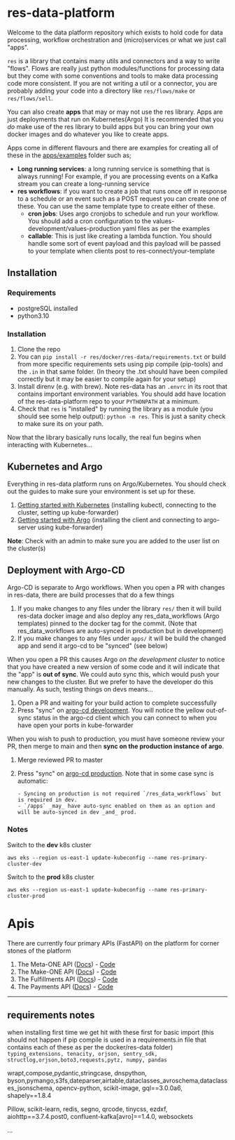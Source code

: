 # res-data-platform

Welcome to the data platform repository which exists to hold code for data processing, workflow orchestration and (micro)services or what we just call "apps".

`res` is a library that contains many utils and connectors and a way to write "flows". Flows are really just python modules/functions for processing data but they come with some conventions and tools to make data processing code more consistent. If you are not writing a util or a connector, you are probably adding your code into a directory like `res/flows/make` or `res/flows/sell`.

You can also create **apps** that may or may not use the res library. Apps are just deployments that run on Kubernetes(Argo) It is recommended that you _do_ make use of the res library to build apps but you can bring your own docker images and do whatever you like to create apps.

Apps come in different flavours and there are examples for creating all of these in the [apps/examples](https://github.com/resonance/res-data-platform/tree/main/apps/res-examples) folder such as;

- **Long running services**: a long running service is something that is always running! For example, if you are processing events on a Kafka stream you can create a long-running service
- **res workflows**: if you want to create a job that runs once off in response to a schedule or an event such as a POST request you can create one of these. You can use the same template type to create either of these.
  - **cron jobs**: Uses argo cronjobs to schedule and run your workflow. You should add a cron configuration to the values-development/values-production yaml files as per the examples
  - **callable**: This is just like creating a lambda function. You should handle some sort of event payload and this payload will be passed to your template when clients post to res-connect/your-template

## Installation
### Requirements
- postgreSQL installed
- python3.10

### Installation
1. Clone the repo
2. You can `pip install -r res/docker/res-data/requirements.txt` or build from more specific requirements sets using pip compile (pip-tools) and the `.in` in that same folder. (In theory the .txt should have been compiled correctly but it may be easier to compile again for your setup)
3. Install direnv (e.g. with brew). Note res-data has an `.envrc` in its root that contains important environment variables. You should add have location of the res-data-platform repo to your `PYTHONPATH` at a minimum.
4. Check that `res` is "installed" by running the library as a module (you should see some help output): `python -m res`. This is just a sanity check to make sure its on your path.

Now that the library basically runs locally, the real fun begins when interacting with Kubernetes...

## Kubernetes and Argo

Everything in res-data platform runs on Argo/Kubernetes. You should check out the guides to make sure your environment is set up for these.

1. [Getting started with Kubernetes](https://coda.io/d/Platform-Documentation_dbtYplzht1S/Getting-Started_sumWZ#_lu2Up) (installing kubectl, connecting to the cluster, setting up kube-forwarder)
2. [Getting started with Argo](https://coda.io/d/Platform-Documentation_dbtYplzht1S/Argo-workflows_suZBL#_luaJ1) (installing the client and connecting to argo-server using kube-forwarder)

**Note**: Check with an admin to make sure you are added to the user list on the cluster(s)

## Deployment with Argo-CD

Argo-CD is separate to Argo workflows. When you open a PR with changes in res-data, there are build processes that do a few things

1. If you make changes to any files under the library `res/` then it will build res-data docker image and also deploy any res_data_workflows (Argo templates) pinned to the docker tag for the commit. (Note that res_data_workflows are auto-synced in production but in development)
2. If you make changes to any files under `apps/` it will be build the changed app and send it argo-cd to be "synced" (see below)

When you open a PR this causes Argo _on the development cluster_ to notice that you have created a new version of some code and it will indicate that the "app" is **out of sync**. We could auto sync this, which would push your new changes to the cluster. But we prefer to have the developer do this manually. As such, testing things on devs means...

1. Open a PR and waiting for your build action to complete successfully
2. Press "sync" on [argo-cd development](https://argocddev.resmagic.io/). You will notice the yellow out-of-sync status in the argo-cd client which you can connect to when you have open your ports in kube-forwarder

When you wish to push to production, you must have someone review your PR, then merge to main and then **sync on the production instance of argo**.

1. Merge reviewed PR to master
2. Press "sync" on [argo-cd production](https://argocd.resmagic.io/). Note that in some case sync is automatic:

       - Syncing on production is not required `/res_data_workflows` but is required in dev. 
       - `/apps` _may_ have auto-sync enabled on them as an option and will be auto-synced in dev _and_ prod.

### Notes

Switch to the **dev** k8s cluster

```
aws eks --region us-east-1 update-kubeconfig --name res-primary-cluster-dev
```

Switch to the **prod** k8s cluster

```
aws eks --region us-east-1 update-kubeconfig --name res-primary-cluster-prod
```

# Apis

There are currently four primary APIs (FastAPI) on the platform for corner stones of the platform

1. The Meta-ONE API ([Docs](https://data.resmagic.io/meta-one/docs)) - [Code](https://github.com/resonance/res-data-platform/tree/main/apps/res-meta/meta_one)
2. The Make-ONE API ([Docs](https://data.resmagic.io/make-one/docs)) - [Code](https://github.com/resonance/res-data-platform/tree/main/apps/res-make/make_one)
3. The Fulfillments API ([Docs](https://data.resmagic.io/fulfillment-one/docs)) - [Code](https://github.com/resonance/res-data-platform/tree/main/apps/res-fulfillment/fulfillment_one)
4. The Payments API ([Docs](https://data.resmagic.io/payments-api/docs)) - [Code](https://github.com/resonance/res-data-platform/tree/main/apps/res-finance/payments_api)

---

## requirements notes

when installing first time we get hit with these first for basic import (this should not happen if pip compile is used in a requirements.in file that contains each of these as per the docker/res-data folder)
```typing_extensions, tenacity, orjson, sentry_sdk, structlog,orjson,boto3,requests,pytz, numpy, pandas```

wrapt,compose,pydantic,stringcase, dnspython, byson,pymango,s3fs,dateparser,airtable,dataclasses_avroschema,dataclasses_jsonschema, opencv-python, scikit-image, gql==3.0.0a6, shapely==1.8.4

Pillow,  scikit-learn, redis, segno, qrcode, tinycss, ezdxf, aiohttp==3.7.4.post0, confluent-kafka[avro]==1.4.0, websockets

 ...

